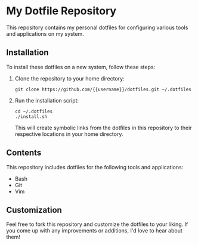 # My Dotfile Repository

This repository contains my personal dotfiles for configuring various tools and applications on my system.

## Installation

To install these dotfiles on a new system, follow these steps:

1. Clone the repository to your home directory:

   ```
   git clone https://github.com/{{username}}/dotfiles.git ~/.dotfiles
   ```

2. Run the installation script:

   ```
   cd ~/.dotfiles
   ./install.sh
   ```

   This will create symbolic links from the dotfiles in this repository to their respective locations in your home directory.

## Contents

This repository includes dotfiles for the following tools and applications:

- Bash
- Git
- Vim

## Customization

Feel free to fork this repository and customize the dotfiles to your liking. If you come up with any improvements or additions, I'd love to hear about them!
